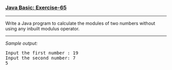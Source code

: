 ### [Java Basic: Exercise-65](https://www.w3resource.com/java-exercises/basic/java-basic-exercise-65.php)

***
<p>Write a Java program to calculate the modules of two numbers without using any inbuilt modulus operator.<br>

***
_Sample output:_
<pre class="output">Input the first number : 19                                            
Input the second number: 7                                             
5 
</pre>